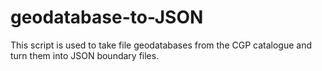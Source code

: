 # geodatabase-to-JSON
This script is used to take file geodatabases from the CGP catalogue and turn them into JSON boundary files.
